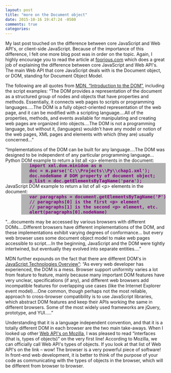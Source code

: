 ```yaml
---
layout: post
title: "more on the Document object"
date: 2015-10-16 19:47:24 -0500
comments: true
categories: 
---
```

My last post touched on the difference between core JavaScript and Web API's, or client-side JavaScript. Because of the importance of this difference, I felt one more blog post was in order on the topic. Again, I highly encourage you to read the article at <a target='_blank' href='http://foorious.com/ikn/javascript/r2j/what-is-javascript/'>foorious.com</a> which does a great job of explaining the difference between core JavaScript and Web API's. The main Web API that core JavaScript deals with is the Document object, or DOM, standing for Document Object Model. 
  
The following are all quotes from <a target='_blank' href='https://developer.mozilla.org/en-US/docs/Web/API/Document_Object_Model/Introduction'>MDN, “Introduction to the DOM”</a>, including the script examples:
“The DOM provides a representation of the document as a structured group of nodes and objects that have properties and methods. Essentially, it connects web pages to scripts or programming languages.....The DOM is a fully object-oriented representation of the web page, and it can be modified with a scripting language....All of the properties, methods, and events available for manipulating and creating web pages are organized into objects....The DOM is not a programming language, but without it, (languages) wouldn't have any model or notion of the web pages, XML pages and elements with which (they are) usually concerned...”
<p style='margin:0'>“Implementations of the DOM can be built for any language....The DOM was designed to be independent of any particular programming language...
Python DOM example to return a list all &lt;p> elements in the document:
<pre style='margin:0 0 0 10%;padding:0 0 0 5%; color:purple; background: #B2B2B2; font-weight: bold;'>
import xml.dom.minidom as m
doc = m.parse('C:\\Projects\\Py\\chap1.xml');
doc.nodeName # DOM property of document object;
p_list = doc.getElementsByTagName('para');
</pre>JavaScript DOM example to return a list of all &lt;p> elements in the document:
<pre style='margin:0 0 0 10%;padding:0 0 0 5%; color:purple; background: #B2B2B2; font-weight: bold;'>
var paragraphs = document.getElementsByTagName('P');
// paragraphs[0] is the first &lt;p> element
// paragraphs[1] is the second &lt;p> element, etc.
alert(paragraphs[0].nodeName)
</pre></p>
"...documents may be accessed by various browsers with different DOMs....Different browsers have different implementations of the DOM, and these implementations exhibit varying degrees of conformance... but every web browser uses some document object model to make web pages accessible to script....In the beginning, JavaScript and the DOM were tightly intertwined, but eventually they evolved into separate entities....”

MDN further expounds on the fact that there are different DOM's in <a target='_blank' href='https://developer.mozilla.org/en-US/docs/Web/JavaScript/JavaScript_technologies_overview'>JavaScript Technologies Overview”</a>:
“As every web developer has experienced, the DOM is a mess. Browser support uniformity varies a lot from feature to feature, mainly because many important DOM features have very unclear, specifications (if any), and different web browsers add incompatible features for overlapping use cases (like the Internet Explorer event model)....One common, though perhaps not the most reliable, approach to cross-browser compatibility is to use JavaScript libraries, which abstract DOM features and keep their APIs working the same in different browsers. Some of the most widely used frameworks are jQuery, prototype, and YUI.....”

Understanding that it is a language independent convention, and that it is a totally different DOM in each browser are the two main take-aways. When I looked up other <a target='_blank' href='https://developer.mozilla.org/en-US/docs/Web/API'>Web API's on Mozilla</a>, I was pleased to read “interfaces (that is, types of objects)” on the very first line! According to Mozilla, we can officially call Web API's types of objects. If you look at that list of Web API's on the link – wow! The browser is a very powerful piece of software! In front-end web development, it is better to think of the purpose of your code as communicating with the types of objects in the browser, which will be different from browser to browser.